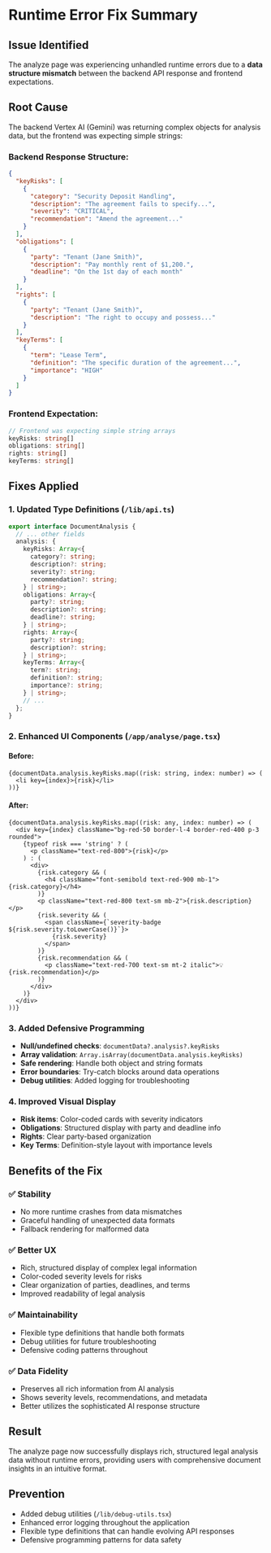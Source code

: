 # Runtime Error Fix Summary

## Issue Identified
The analyze page was experiencing unhandled runtime errors due to a **data structure mismatch** between the backend API response and frontend expectations.

## Root Cause
The backend Vertex AI (Gemini) was returning complex objects for analysis data, but the frontend was expecting simple strings:

### Backend Response Structure:
```json
{
  "keyRisks": [
    {
      "category": "Security Deposit Handling",
      "description": "The agreement fails to specify...",
      "severity": "CRITICAL",
      "recommendation": "Amend the agreement..."
    }
  ],
  "obligations": [
    {
      "party": "Tenant (Jane Smith)",
      "description": "Pay monthly rent of $1,200.",
      "deadline": "On the 1st day of each month"
    }
  ],
  "rights": [
    {
      "party": "Tenant (Jane Smith)", 
      "description": "The right to occupy and possess..."
    }
  ],
  "keyTerms": [
    {
      "term": "Lease Term",
      "definition": "The specific duration of the agreement...",
      "importance": "HIGH"
    }
  ]
}
```

### Frontend Expectation:
```typescript
// Frontend was expecting simple string arrays
keyRisks: string[]
obligations: string[]
rights: string[]
keyTerms: string[]
```

## Fixes Applied

### 1. Updated Type Definitions (`/lib/api.ts`)
```typescript
export interface DocumentAnalysis {
  // ... other fields
  analysis: {
    keyRisks: Array<{
      category?: string;
      description?: string;
      severity?: string;
      recommendation?: string;
    } | string>;
    obligations: Array<{
      party?: string;
      description?: string;
      deadline?: string;
    } | string>;
    rights: Array<{
      party?: string;
      description?: string;
    } | string>;
    keyTerms: Array<{
      term?: string;
      definition?: string;
      importance?: string;
    } | string>;
    // ...
  };
}
```

### 2. Enhanced UI Components (`/app/analyse/page.tsx`)

#### Before:
```tsx
{documentData.analysis.keyRisks.map((risk: string, index: number) => (
  <li key={index}>{risk}</li>
))}
```

#### After:
```tsx
{documentData.analysis.keyRisks.map((risk: any, index: number) => (
  <div key={index} className="bg-red-50 border-l-4 border-red-400 p-3 rounded">
    {typeof risk === 'string' ? (
      <p className="text-red-800">{risk}</p>
    ) : (
      <div>
        {risk.category && (
          <h4 className="font-semibold text-red-900 mb-1">{risk.category}</h4>
        )}
        <p className="text-red-800 text-sm mb-2">{risk.description}</p>
        {risk.severity && (
          <span className={`severity-badge ${risk.severity.toLowerCase()}`}>
            {risk.severity}
          </span>
        )}
        {risk.recommendation && (
          <p className="text-red-700 text-sm mt-2 italic">💡 {risk.recommendation}</p>
        )}
      </div>
    )}
  </div>
))}
```

### 3. Added Defensive Programming
- **Null/undefined checks**: `documentData?.analysis?.keyRisks`
- **Array validation**: `Array.isArray(documentData.analysis.keyRisks)`
- **Safe rendering**: Handle both object and string formats
- **Error boundaries**: Try-catch blocks around data operations
- **Debug utilities**: Added logging for troubleshooting

### 4. Improved Visual Display
- **Risk items**: Color-coded cards with severity indicators
- **Obligations**: Structured display with party and deadline info
- **Rights**: Clear party-based organization  
- **Key Terms**: Definition-style layout with importance levels

## Benefits of the Fix

### ✅ **Stability**
- No more runtime crashes from data mismatches
- Graceful handling of unexpected data formats
- Fallback rendering for malformed data

### ✅ **Better UX**
- Rich, structured display of complex legal information
- Color-coded severity levels for risks
- Clear organization of parties, deadlines, and terms
- Improved readability of legal analysis

### ✅ **Maintainability**  
- Flexible type definitions that handle both formats
- Debug utilities for future troubleshooting
- Defensive coding patterns throughout

### ✅ **Data Fidelity**
- Preserves all rich information from AI analysis
- Shows severity levels, recommendations, and metadata
- Better utilizes the sophisticated AI response structure

## Result
The analyze page now successfully displays rich, structured legal analysis data without runtime errors, providing users with comprehensive document insights in an intuitive format.

## Prevention
- Added debug utilities (`/lib/debug-utils.tsx`)
- Enhanced error logging throughout the application
- Flexible type definitions that can handle evolving API responses
- Defensive programming patterns for data safety
